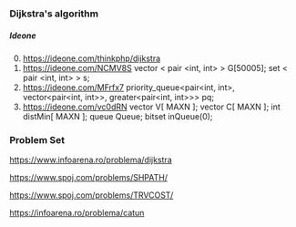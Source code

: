 ### Dijkstra's algorithm

##### Ideone
0. https://ideone.com/thinkphp/dijkstra
1. https://ideone.com/NCMV8S vector < pair <int, int> > G[50005]; set < pair <int, int> > s;
2. https://ideone.com/MFrfx7  priority_queue<pair<int, int>, vector<pair<int, int>>, greater<pair<int, int>>> pq; 
3. https://ideone.com/vc0dRN vector<int> V[ MAXN ]; vector<int> C[ MAXN ]; int distMin[ MAXN ]; queue<int> Queue; bitset<MAXN> inQueue(0);

### Problem Set
https://www.infoarena.ro/problema/dijkstra

https://www.spoj.com/problems/SHPATH/

https://www.spoj.com/problems/TRVCOST/

https://infoarena.ro/problema/catun
